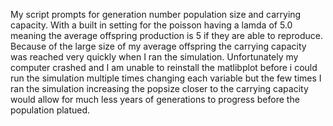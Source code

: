 My script prompts for generation number population size and carrying capacity. With a built in setting for the poisson having a lamda of 5.0 meaning the average offspring production is 5 if they are able to reproduce.
 Because of the large size of my average offspring the carrying capacity was reached very quickly when I ran the simulation.
Unfortunately my computer crashed and I am unable to reinstall the matlibplot before i could run the simulation multiple times changing each variable but the few times I ran the simulation increasing the popsize closer to the carrying capacity would allow for much less years of generations to progress before the population platued.

